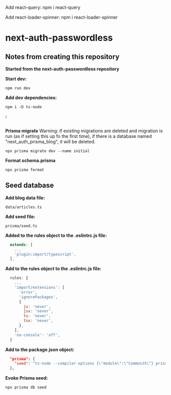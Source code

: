 Add react-query:
npm i react-query

Add react-loader-spinner:
npm i react-loader-spinner

# next-auth-passwordless

## Notes from creating this repository

**Started from the next-auth-passwordless repository**

**Start dev:**

```
npm run dev
```

**Add dev dependencies:**

```
npm i -D ts-node
```

**:**

```

```

**Prisma migrate**
Warning: if existing migrations are deleted and migration is run (as if setting this up fo the first time), if there is a database named "next_auth_prisma_blog", it will be deleted.

```
npx prisma migrate dev --name initial
```

**Format schema.prisma**

```
npx prisma format
```

## Seed database

**Add blog data file:**

```
data/articles.ts
```

**Add seed file:**

```
prisma/seed.ts
```

**Added to the rules object to the .eslintrc.js file:**

```js
  extends: [
    ...
    'plugin:import/typescript',
  ],
```

**Add to the rules object to the .eslintrc.js file:**

```js
  rules: {
    ...
    'import/extensions': [
      'error',
      'ignorePackages',
      {
        js: 'never',
        jsx: 'never',
        ts: 'never',
        tsx: 'never',
      },
    ],
    'no-console': 'off',
  }
```

**Add to the package.json object:**

```json
  "prisma": {
    "seed": "ts-node --compiler-options {\"module\":\"CommonJS\"} prisma/seed.ts"
  },
```

**Evoke Prisma seed:**

```
npx prisma db seed
```
